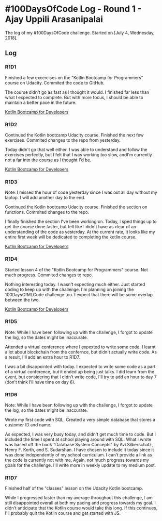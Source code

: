 # #100DaysOfCode Log - Round 1 - Ajay Uppili Arasanipalai

The log of my #100DaysOfCode challenge. Started on [July 4, Wednesday, 2018].

## Log

### R1D1 
Finished a few excercises on the "Kotlin Bootcamp for Programmers" course on Udacity. Commited the code to GitHub.

The course didn't go as fast as I thought it would. I finished far less than what I expected to complete. But with more focus, I should be able to maintain a better pace in the future.

[Kotlin Bootcamp for Developers](https://github.com/iyaja/Kotlin-Bootcamp-for-Programmers)

### R1D2
Continued the Kotlin bootcamp Udacity course. Finished the next few exercises. Commited changes to the repo from yesterday.

Today didn't go that well either. I was able to understand and follow the exercises perfectly, but I felt that I was working too slow, andI'm currently not a far into the course as I thought I'd be.

[Kotlin Bootcamp for Developers](https://github.com/iyaja/Kotlin-Bootcamp-for-Programmers)

### R1D3
Note: I missed the hour of code yesterday since I was out all day without my laptop. I will add another day to the end.

Continued the Kotlin bootcamp Udacity course. Finished the section on functions. Commited changes to the repo.

I finally finished the section I've been working on. Today, I sped things up to get the course done faster, but  felt like I didn't have as clear of an understanding of the code as yesterday. At the current rate, it looks like my entire first week will be dedicated to completing the kotlin course.

[Kotlin Bootcamp for Developers](https://github.com/iyaja/Kotlin-Bootcamp-for-Programmers)

### R1D4
Started lesson 4 of the "Kotlin Bootcamp for Programmers" course. Not much progress. Commited changes to repo.

Nothing interesting today. I wasn't expecting much either. Just started coding to keep up with the challenge. I'm planning on joining the 100DaysOfMLCode challenge too. I expect that there will be some overlap between the two.

[Kotlin Bootcamp for Developers](https://github.com/iyaja/Kotlin-Bootcamp-for-Programmers)

### R1D5
Note: While I have been following up with the challenge, I forgot to update the log, so the dates might be inaccurate.

Attended a virtual conference where I expexted to write some code. I learnt a lot about blockchain from the confernce, but didn't actually write code. As a result, I'll add an extra hour to R1D7.

I was a bit disappointed with today. I expected to write some code as a part of a virtual conference, but it ended up being just talks. I did learn from the event, but considering that I didn't write code, I'll try to add an hour to day 7 (don't think I'll have time on day 6).

### R1D6
Note: While I have been following up with the challenge, I forgot to update the log, so the dates might be inaccurate.

Wrote my first code with SQL. Created a very simple database that stores a customer ID and name.

As expected, I was very busy today, and didn't get much time to code. But I included the time I spent at school playing around with SQL. What I wrote was based off the book "Database System Concepts" by Avi Silberschatz, Henry F. Korth, and S. Sudarshan. I have chosen to include it today since it was done independently of my school curriculum. I can't provide a link as the code is currently not with me. Again, not much progress towards my goals for the challenge. I'll write more in weekly update to my medium post.

### R1D7
Finished half of the "classes" lesson on the Udacity Kotlin bootcamp.

While I progressed faster than my average throughout this challenge, I am still disappointed overall at both my pacing and progress towards my goal. I didn't anticipate that the Kotlin course would take this long. If this continues, I'll probably quit the Kotlin course and get started with JS.



